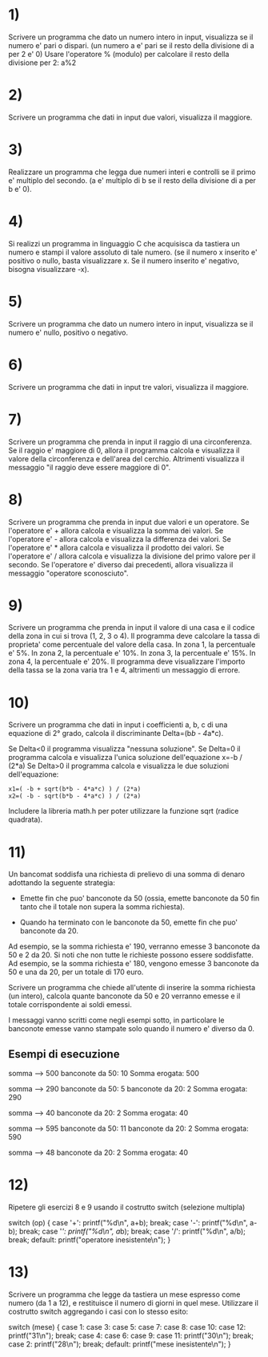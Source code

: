 # 1) 
Scrivere un programma che dato un numero intero in input, visualizza se il numero e' pari o dispari. 
(un numero a e' pari se il resto della divisione di a per 2 e' 0)
Usare l'operatore % (modulo) per calcolare il resto della divisione per 2: a%2



# 2) 
Scrivere un programma che dati in input due valori, visualizza il maggiore. 



# 3) 
Realizzare un programma che legga due numeri interi e controlli se il primo e' multiplo del secondo.
(a e' multiplo di b se il resto della divisione di a per b e' 0).



# 4) 
Si realizzi un programma in linguaggio C che acquisisca da tastiera un numero e stampi il valore assoluto di tale numero.
(se il numero x inserito e' positivo o nullo, basta visualizzare x. 
Se il numero inserito e' negativo, bisogna visualizzare -x).  



# 5) 
Scrivere un programma che dato un numero intero in input, visualizza se il numero e' nullo, positivo o negativo. 



# 6) 
Scrivere un programma che dati in input tre valori, visualizza il maggiore. 



# 7) 
Scrivere un programma che prenda in input il raggio di una circonferenza. 
Se il raggio e' maggiore di 0, allora il programma calcola e visualizza il valore della circonferenza e dell'area del cerchio. 
Altrimenti visualizza il messaggio "il raggio deve essere maggiore di 0". 



# 8) 
Scrivere un programma che prenda in input due valori e un operatore.
Se l'operatore e' + allora calcola e visualizza la somma dei valori. 
Se l'operatore e' - allora calcola e visualizza la differenza dei valori. 
Se l'operatore e' * allora calcola e visualizza il prodotto dei valori.
Se l'operatore e' / allora calcola e visualizza la divisione del primo valore per il secondo. 
Se l'operatore e' diverso dai precedenti, allora visualizza il messaggio "operatore sconosciuto".  



# 9) 
Scrivere un programma che prenda in input il valore di una casa e il codice della zona in cui si trova (1, 2, 3 o 4). 
Il programma deve calcolare la tassa di proprieta' come percentuale del valore della casa. 
    In zona 1, la percentuale e' 5%. 
    In zona 2, la percentuale e' 10%.
    In zona 3, la percentuale e' 15%. 
    In zona 4, la percentuale e' 20%.
Il programma deve visualizzare l'importo della tassa se la zona varia tra 1 e 4, altrimenti un messaggio di errore. 



# 10) 
Scrivere un programma che dati in input i coefficienti a, b, c di una equazione di 2° grado, 
calcola il discriminante Delta=(b*b - 4*a*c).
    
Se Delta<0 il programma visualizza "nessuna soluzione". 
Se Delta=0 il programma calcola e visualizza l'unica soluzione dell'equazione x=-b / (2*a)
Se Delta>0 il programma calcola e visualizza le due soluzioni dell'equazione:

    x1=( -b + sqrt(b*b - 4*a*c) ) / (2*a)
    x2=( -b - sqrt(b*b - 4*a*c) ) / (2*a)

Includere la libreria math.h per poter utilizzare la funzione sqrt (radice quadrata).


# 11) 
Un bancomat soddisfa una richiesta di prelievo di una somma di denaro adottando
la seguente strategia:

- Emette  fin che puo' banconote da 50 (ossia, emette banconote da 50 fin tanto che il totale non supera la somma richiesta).

- Quando ha terminato con le banconote da 50, emette fin che
      puo' banconote da 20.
 
Ad esempio, se la somma richiesta e' 190, verranno emesse
3 banconote da 50 e 2 da 20.
Si noti che non tutte le richieste possono essere soddisfatte.
Ad esempio, se la somma richiesta e' 180, vengono emesse
3 banconote da 50 e una da 20, per un totale di 170 euro.

Scrivere un programma che chiede all'utente di inserire la somma richiesta (un intero), calcola quante banconote da 50 e 20 verranno emesse e il totale corrispondente ai soldi emessi.

I messaggi vanno scritti come negli esempi sotto, in particolare le banconote emesse vanno stampate solo quando il numero e' diverso da 0.

Esempi di esecuzione
--------------------

somma -->  500
banconote da 50: 10
Somma erogata: 500

somma -->  290
banconote da 50: 5
banconote da 20: 2
Somma erogata: 290

somma -->  40
banconote da 20: 2
Somma erogata: 40

somma -->  595
banconote da 50: 11
banconote da 20: 2
Somma erogata: 590

somma -->  48
banconote da 20: 2
Somma erogata: 40


# 12) 
Ripetere gli esercizi 8 e 9 usando il costrutto switch (selezione multipla)

  switch (op) 
  {
    case '+': printf("%d\n", a+b);
    break;
    case '-': printf("%d\n", a-b);
    break;
    case '*': printf("%d\n", a*b);
    break;
    case '/': printf("%d\n", a/b);
    break;
    default: printf("operatore inesistente\n");
  }

# 13) 
Scrivere un programma che legge da tastiera un mese espresso come numero (da 1 a 12), e restituisce il numero di giorni in quel mese. Utilizzare il costrutto switch aggregando i casi con lo stesso esito:

  switch (mese) 
  {
    case 1:
    case 3:
    case 5:
    case 7:
    case 8:
    case 10:
    case 12: printf("31\n");
    break;
    case 4:
    case 6:
    case 9:
    case 11: printf("30\n");
    break;
    case 2: printf("28\n");
    break;
    default: printf("mese inesistente\n");
  }